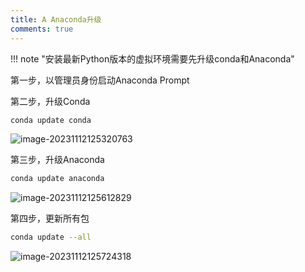```yaml
---
title: A Anaconda升级
comments: true
---
```


!!! note "安装最新Python版本的虚拟环境需要先升级conda和Anaconda"

第一步，以管理员身份启动Anaconda Prompt

第二步，升级Conda

```bash
conda update conda
```

![image-20231112125320763](https://my-gallery-1306340269.cos.ap-beijing.myqcloud.com/mastermao/202311121253830.png)

第三步，升级Anaconda

```bash
conda update anaconda
```

![image-20231112125612829](https://my-gallery-1306340269.cos.ap-beijing.myqcloud.com/mastermao/202311121256875.png)



第四步，更新所有包

```bash
conda update --all
```

![image-20231112125724318](https://my-gallery-1306340269.cos.ap-beijing.myqcloud.com/mastermao/202311121257363.png)
